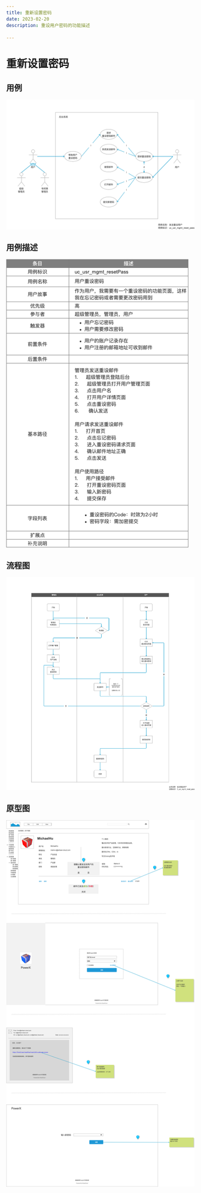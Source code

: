 ```yaml
---
title: 重新设置密码
date: 2023-02-20
description: 重设用户密码的功能描述

---
```


# 重新设置密码


## 用例

![](../../../images/uc_usr_mgmt_resetPass.png)

## 用例描述

![](../../../images/uc_desc_usr_mgmt_resetpass.png)

## 流程图

![](../../../images/fl_usr_mgmt_resetPass.png)
## 原型图

![](../../../images/pt_usr_mgmt_resetPass.png)